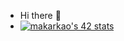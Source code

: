 - Hi there 👋
- [![makarkao's 42 stats](https://badge.mediaplus.ma/binary/makarkao)](https://github.com/oakoudad/badge42)

